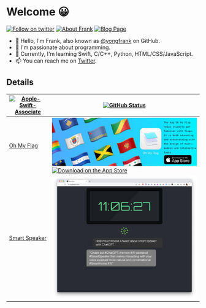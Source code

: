 <!--
 * @Author: Frank Chu
 * @Date: 2022-12-09 19:41:16
 * @LastEditors: Frank Chu
 * @LastEditTime: 2023-03-24 00:33:10
 * @FilePath: /yongfrank/README.md
 * @Description: 
 * 
 * Copyright (c) 2022 by Frank Chu, All Rights Reserved. 
-->
<!-- https://github.com/DavidAnson/markdownlint -->
<!-- markdownlint-disable MD033 -->

# Welcome 😀

[![Follow on twitter](https://img.shields.io/twitter/follow/cyongfrank)](https://twitter.com/intent/follow?screen_name=cyongfrank)
[![About Frank](https://img.shields.io/badge/Find_More_Project-yongfrank.github.io/about-9ef)](https://yongfrank.github.io/about)
[![Blog Page](https://img.shields.io/badge/Blog_Page-yongfrank.github.io-success)](https://yongfrank.github.io/)

- 👋 Hello, I'm Frank, also known as [@yongfrank](https://github.com/) on GitHub.
- 👀 I'm passionate about programming.
- 🌱 Currently, I'm learning Swift, C/C++, Python, HTML/CSS/JavaScript.
- 📫 You can reach me on [Twitter](https://twitter.com/cyongfrank).

## Details

<!-- <a href="https://www.credly.com/badges/e22ea06b-060b-4c22-b980-34d5d93cbda7/public_url">
    <img width="188" height="188" align="left" src="https://images.credly.com/size/680x680/images/d9598c1a-2f59-49b9-b7fc-a764bf23b4d5/image.png" alt="Apple-Swift-Associate" />
</a> -->

<!-- <a href="https://github-readme-stats.vercel.app/api?username=yongfrank&count_private=true&hide_border=true&title_color=008EEB&icon_color=008EEB&show_icons=true">
<img height="190" src="https://github-readme-stats.vercel.app/api?username=yongfrank&count_private=true&hide_border=true&title_color=008EEB&icon_color=008EEB&show_icons=true">
</a> -->

|[![Apple-Swift-Associate](https://images.credly.com/size/680x680/images/d9598c1a-2f59-49b9-b7fc-a764bf23b4d5/image.png)][Credly Link] | [![GitHub Status](https://github-readme-stats.vercel.app/api?username=yongfrank&count_private=true&hide_border=true&title_color=008EEB&icon_color=008EEB&show_icons=true)](https://github-readme-stats.vercel.app/api?username=yongfrank&count_private=true&hide_border=true&title_color=008EEB&icon_color=008EEB&show_icons=true)|
|-|-|
| [Oh My Flag](https://github.com/yongfrank/OhMyFlag-WWDC22) | [![Banner for App Store](https://github.com/yongfrank/OhMyFlag-WWDC22/blob/main/resources/banner.jpeg?raw=true)](https://apps.apple.com/app/oh-my-flag/id6446227923) [![Download on the App Store](https://yongfrank.github.io/OhMyFlag-WWDC22/resources/download-on-the-app-store.svg)](https://apps.apple.com/app/oh-my-flag/id6446227923) |
| [Smart Speaker](https://github.com/yongfrank/SmartSpeaker) | ![Smart Speaker](https://github.com/yongfrank/SmartSpeaker/raw/master/resources/screenshot.png?raw=true)|

[Oh My Flag Repo Link]: https://github.com/yongfrank/OhMyFlag-WWDC22
[Credly Link]: https://www.credly.com/badges/e22ea06b-060b-4c22-b980-34d5d93cbda7/public_url
<!-- <a href="https://github.com/anuraghazra/github-readme-stats">
  <img align="right"  src="https://github-readme-stats.vercel.app/api/wakatime?username=Apollonian&layout=compact" alt="Apollo's wakatime stats" />
</a> -->

<!-- <a href="https://github-readme-stats.vercel.app/api/top-langs/?username=yongfrank&langs_count=8&layout=compact&hide_border=true&title_color=FF5600">
<img align="left" src="https://github-readme-stats.vercel.app/api/top-langs/?username=yongfrank&langs_count=8&layout=compact&hide_border=true&title_color=FF5600">
</a> -->

<!-- <a href="https://github.com/anuraghazra/github-readme-stats">
  <img align="right"  src="https://github-readme-stats.vercel.app/api?username=yongfrank&theme=gradient&bg_color=30,56CCF2,2F80ED&title_color=fff&text_color=fff&hide_rank=true" alt="Frank's GitHub stats" />
</a> -->


<!---
yongfrank/yongfrank is a ✨ special ✨ repository because its `README.md` (this file) appears on your GitHub profile.
You can click the Preview link to take a look at your changes.
--->
